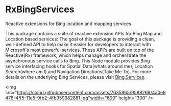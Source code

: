 # RxBingServices
Reactive extensions for Bing location and mapping services

This package contains a suite of reactive extension APIs for Bing Map and Location based services: The goal of this package is providing a clean, well-defined API to help make it easier for developers to interact with Microsoft's most powerful services. These API's are built on top of the Reactive(Rx) framework, which helps manage and orcherstrate the asynchronous service calls to Bing. This Node module provides Bing service interfacing hooks for Spatial Data(whats around me), Location Search(where am I) and Navigation Directions(Take Me To). For more details on the underlying Bing Services, please visit [Bing.Services](https://msdn.microsoft.com/en-us/library/dd877956.aspx).

<img src="https://cloud.githubusercontent.com/assets/7635865/9588268/4a0e9478-4ff5-11e5-9fb2-4fb959982881.jpg"width="600" height="300" />
